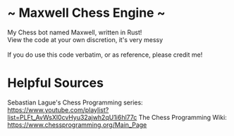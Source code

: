 # ~ Maxwell Chess Engine ~
 My Chess bot named Maxwell, written in Rust!<br>
 View the code at your own discretion, it's very messy<br><br>
 If you do use this code verbatim, or as reference, please credit me!

# Helpful Sources
 Sebastian Lague's Chess Programming series:<br>
  https://www.youtube.com/playlist?list=PLFt_AvWsXl0cvHyu32ajwh2qU1i6hl77c
 The Chess Programming Wiki:<br>
  https://www.chessprogramming.org/Main_Page